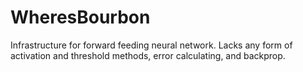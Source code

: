 <h1>
  WheresBourbon
</h1>

Infrastructure for forward feeding neural network. Lacks any form of activation and threshold methods, error calculating, and backprop.
